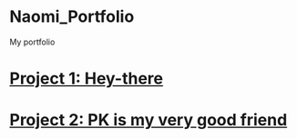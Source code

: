 # Naomi_Portfolio
My portfolio
# [Project 1: Hey-there](https://github.com/Na-o-mi/Hey-there)
# [Project 2: PK is my very good friend](https://github.com/Na-o-mi/PK-is-my-very-good-friend)







